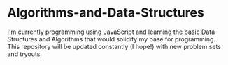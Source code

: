 # Algorithms-and-Data-Structures
I'm currently programming using JavaScript and learning the basic Data Structures and Algorithms that would solidify my base for programming. This repository will be updated constantly (I hope!) with new problem sets and tryouts. 
